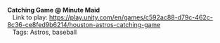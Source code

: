 **Catching Game @ Minute Maid**  
&nbsp;&nbsp;&nbsp;Link to play: https://play.unity.com/en/games/c592ac88-d79c-462c-8c36-ce8fed9b6214/houston-astros-catching-game  
&nbsp;&nbsp;&nbsp;Tags: Astros, baseball
